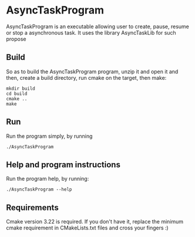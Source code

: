 # AsyncTaskProgram

AsyncTaskProgram is an executable allowing user to create, pause, resume or stop a asynchronous task. 
It uses the library AsyncTaskLib for such propose

## Build

So as to build the AsyncTaskProgram program, unzip it and open it and then, create a build directory, run cmake on the target, then make:
```
mkdir build
cd build
cmake ..
make
```

## Run

Run the program simply, by running
```
./AsyncTaskProgram
```

## Help and program instructions

Run the program help, by running:
```
./AsyncTaskProgram --help
```

## Requirements

Cmake version 3.22 is required. If you don't have it, replace the minimum cmake requirement in CMakeLists.txt files and cross your fingers :)

